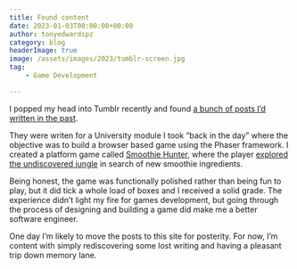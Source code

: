 ```yaml
---
title: Found content
date: 2023-01-03T00:00:00+00:00
author: tonyedwardspz
category: blog
headerImage: true
image: /assets/images/2023/tumblr-screen.jpg
tag: 
    - Game Development

---
```


I popped my head into Tumblr recently and found [a bunch of posts I’d written in the past](https://www.tumblr.com/tonyedwardspz).

They were writen for a University module I took “back in the day” where the objective was to build a browser based game using the Phaser framework. I created a platform game called [Smoothie Hunter](https://github.com/tonyedwardspz/Smoothie-Hunter), where the player [explored the undiscovered jungle](https://www.youtube.com/watch?v=WvVsCTKbJ5s) in search of new smoothie ingredients. 

Being honest, the game was functionally polished rather than being fun to play, but it did tick a whole load of boxes and I received a solid grade. The experience didn’t light my fire for games development, but going through the process of designing and building a game did make me a better software engineer.

One day I’m likely to move the posts to this site for posterity. For now, I’m content with simply rediscovering some lost writing and having a pleasant trip down memory lane.
